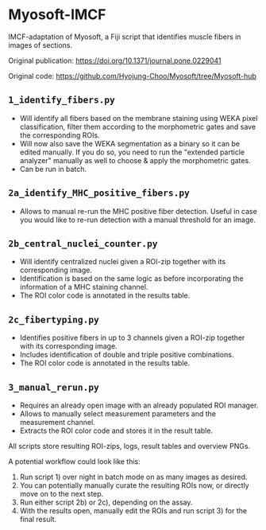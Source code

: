 # Myosoft-IMCF

IMCF-adaptation of Myosoft, a Fiji script that identifies muscle fibers in
images of sections.

Original publication: <https://doi.org/10.1371/journal.pone.0229041>

Original code: <https://github.com/Hyojung-Choo/Myosoft/tree/Myosoft-hub>

## `1_identify_fibers.py`

- Will identify all fibers based on the membrane staining using WEKA pixel
  classification, filter them according to the morphometric gates and save the
  corresponding ROIs.
- Will now also save the WEKA segmentation as a binary so it can be edited
  manually. If you do so, you need to run the "extended particle analyzer"
  manually as well to choose & apply the morphometric gates.
- Can be run in batch.

## `2a_identify_MHC_positive_fibers.py`

- Allows to manual re-run the MHC positive fiber detection. Useful in case you
  would like to re-run detection with a manual threshold for an image.

## `2b_central_nuclei_counter.py`

- Will identify centralized nuclei given a ROI-zip together with its
  corresponding image.
- Identification is based on the same logic as before incorporating the
  information of a MHC staining channel.
- The ROI color code is annotated in the results table.

## `2c_fibertyping.py`

- Identifies positive fibers in up to 3 channels given a ROI-zip together with
  its corresponding image.
- Includes identification of double and triple positive combinations.
- The ROI color code is annotated in the results table.

## `3_manual_rerun.py`

- Requires an already open image with an already populated ROI manager.
- Allows to manually select measurement parameters and the measurement channel.
- Extracts the ROI color code and stores it in the result table.

All scripts store resulting ROI-zips, logs, result tables and overview PNGs.

A potential workflow could look like this:

1. Run script 1) over night in batch mode on as many images as desired.
2. You can potentially manually curate the resulting ROIs now, or directly move
   on to the next step.
3. Run either script 2b) or 2c), depending on the assay.
4. With the results open, manually edit the ROIs and run script 3) for the final
   result.
